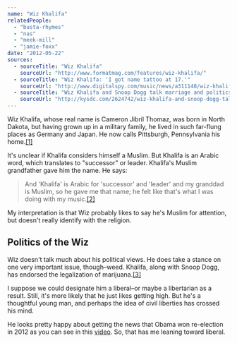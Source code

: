 ```yaml
---
name: "Wiz Khalifa"
relatedPeople:
  - "busta-rhymes"
  - "nas"
  - "meek-mill"
  - "jamie-foxx"
date: "2012-05-22"
sources:
  - sourceTitle: "Wiz Khalifa"
    sourceUrl: "http://www.formatmag.com/features/wiz-khalifa/"
  - sourceTitle: "Wiz Khalifa: 'I got name tattoo at 17.'"
    sourceUrl: "http://www.digitalspy.com/music/news/a311148/wiz-khalifa-i-got-name-tattoo-at-17.html"
  - sourceTitle: "Wiz Khalifa and Snoop Dogg talk marriage and politics."
    sourceUrl: "http://kysdc.com/2624742/wiz-khalifa-and-snoop-dogg-talk-marriage-and-politics-exclusive-video/"
---
```


Wiz Khalifa, whose real name is Cameron Jibril Thomaz, was born in North Dakota, but having grown up in a military family, he lived in such far-flung places as Germany and Japan. He now calls Pittsburgh, Pennsylvania his home.<a class="source-citation" href="#http://www.formatmag.com/features/wiz-khalifa/" title="Wiz Khalifa">[1]</a>

It's unclear if Khalifa considers himself a Muslim. But Khalifa is an Arabic word, which translates to "successor" or leader. Khalifa's Muslim grandfather gave him the name. He says:

>And 'Khalifa' is Arabic for 'successor' and 'leader' and my granddad is Muslim, so he gave me that name; he felt like that's what I was doing with my music.<a class="source-citation" href="#http://www.digitalspy.com/music/news/a311148/wiz-khalifa-i-got-name-tattoo-at-17.html" title="Wiz Khalifa: &apos;I got name tattoo at 17.&apos;">[2]</a>

My interpretation is that Wiz probably likes to say he's Muslim for attention, but doesn't really identify with the religion.


## Politics of the Wiz

Wiz doesn't talk much about his political views. He does take a stance on one very important issue, though–weed. Khalifa, along with Snoop Dogg, has endorsed the legalization of marijuana.<a class="source-citation" href="#http://kysdc.com/2624742/wiz-khalifa-and-snoop-dogg-talk-marriage-and-politics-exclusive-video/" title="Wiz Khalifa and Snoop Dogg talk marriage and politics.">[3]</a>

I suppose we could designate him a liberal–or maybe a libertarian as a result. Still, it's more likely that he just likes getting high. But he's a thoughtful young man, and perhaps the idea of civil liberties has crossed his mind.

He looks pretty happy about getting the news that Obama won re-election in 2012 as you can see in this [video](http://www.youtube.com/watch?v=jLhY8pKCOcQ&feature=youtu.be&t=3m46s). So, that has me leaning toward liberal.